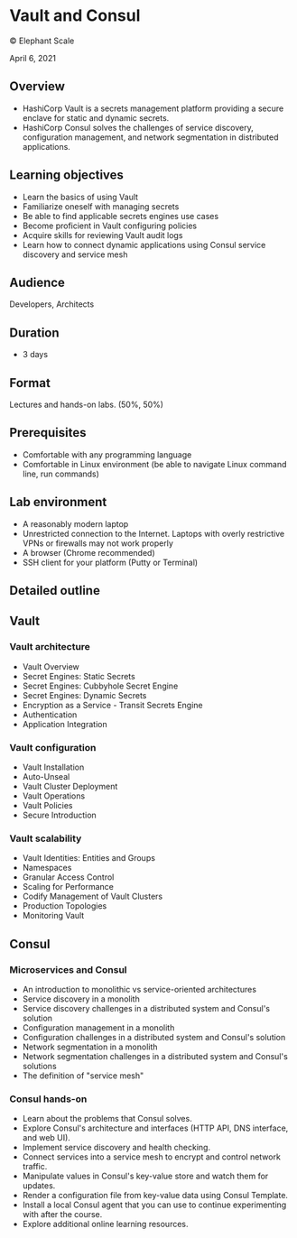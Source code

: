 # Vault and Consul

© Elephant Scale

April 6, 2021

## Overview

* HashiCorp Vault is a secrets management platform providing a secure 
enclave for static and dynamic secrets. 
* HashiCorp Consul solves the challenges of service discovery, 
configuration management, and network segmentation in distributed applications.
  
## Learning objectives 

* Learn the basics of using Vault 
* Familiarize oneself with managing secrets
* Be able to find applicable secrets engines use cases
* Become proficient in Vault configuring policies
* Acquire skills for reviewing Vault audit logs 
* Learn how to connect dynamic applications using Consul service discovery and service mesh

## Audience
Developers, Architects

## Duration
* 3 days 

## Format
Lectures and hands-on labs. (50%, 50%)

## Prerequisites

* Comfortable with any programming language
* Comfortable in Linux environment (be able to navigate Linux command line, run commands)


## Lab environment

* A reasonably modern laptop
* Unrestricted connection to the Internet. 
Laptops with overly restrictive VPNs or firewalls may not work properly
* A browser (Chrome recommended)
* SSH client for your platform (Putty or Terminal)

## Detailed outline

## Vault

### Vault architecture

* Vault Overview
* Secret Engines: Static Secrets
* Secret Engines: Cubbyhole Secret Engine
* Secret Engines: Dynamic Secrets
* Encryption as a Service - Transit Secrets Engine
* Authentication
* Application Integration

### Vault configuration

* Vault Installation
* Auto-Unseal
* Vault Cluster Deployment
* Vault Operations
* Vault Policies
* Secure Introduction

### Vault scalability

* Vault Identities: Entities and Groups
* Namespaces
* Granular Access Control
* Scaling for Performance
* Codify Management of Vault Clusters
* Production Topologies
* Monitoring Vault

## Consul

### Microservices and Consul

* An introduction to monolithic vs service-oriented architectures
* Service discovery in a monolith
* Service discovery challenges in a distributed system and Consul's solution
* Configuration management in a monolith
* Configuration challenges in a distributed system and Consul's solution
* Network segmentation in a monolith
* Network segmentation challenges in a distributed system and Consul's solutions
* The definition of "service mesh"

### Consul hands-on

* Learn about the problems that Consul solves.
* Explore Consul's architecture and interfaces (HTTP API, DNS interface, and web
UI).
* Implement service discovery and health checking.
* Connect services into a service mesh to encrypt and control network traffic.
* Manipulate values in Consul's key-value store and watch them for updates.
* Render a configuration file from key-value data using Consul Template.
* Install a local Consul agent that you can use to continue experimenting with
after the course.
* Explore additional online learning resources.